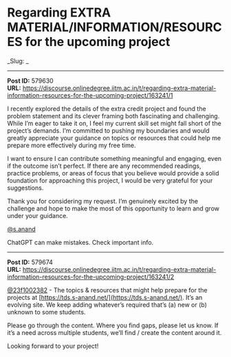 # Regarding EXTRA MATERIAL/INFORMATION/RESOURCES for the upcoming project
_Slug: _

---
**Post ID:** 579630  
**URL:** https://discourse.onlinedegree.iitm.ac.in/t/regarding-extra-material-information-resources-for-the-upcoming-project/163241/1  

I recently explored the details of the extra credit project and found the problem statement and its clever framing both fascinating and challenging. While I’m eager to take it on, I feel my current skill set might fall short of the project’s demands. I’m committed to pushing my boundaries and would greatly appreciate your guidance on topics or resources that could help me prepare more effectively during my free time.


I want to ensure I can contribute something meaningful and engaging, even if the outcome isn’t perfect. If there are any recommended readings, practice problems, or areas of focus that you believe would provide a solid foundation for approaching this project, I would be very grateful for your suggestions.


Thank you for considering my request. I’m genuinely excited by the challenge and hope to make the most of this opportunity to learn and grow under your guidance.


[@s.anand](/u/s.anand)


ChatGPT can make mistakes. Check important info.

---
**Post ID:** 579674  
**URL:** https://discourse.onlinedegree.iitm.ac.in/t/regarding-extra-material-information-resources-for-the-upcoming-project/163241/2  

[@23f1002382](/u/23f1002382) - The topics & resources that might help prepare for the projects at [https://tds.s-anand.net/](https://tds.s-anand.net/). It’s an evolving site. We keep adding whatever’s required that’s (a) new or (b) unknown to some students.


Please go through the content. Where you find gaps, please let us know. If it’s a need across multiple students, we’ll find / create the content around it.


Looking forward to your project!

